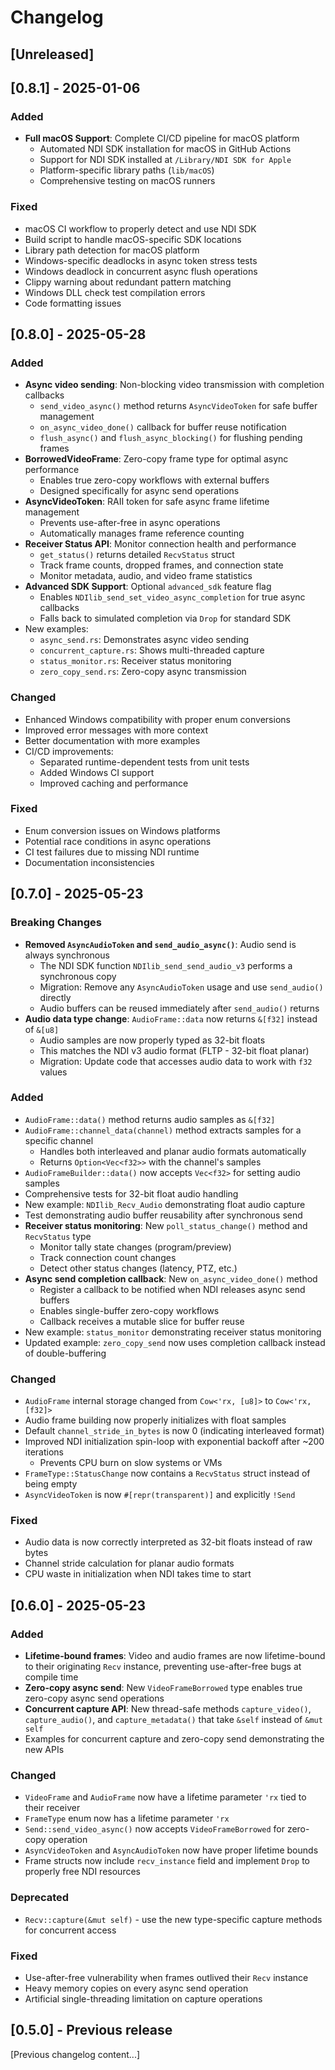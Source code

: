# Changelog

## [Unreleased]

## [0.8.1] - 2025-01-06

### Added
- **Full macOS Support**: Complete CI/CD pipeline for macOS platform
  - Automated NDI SDK installation for macOS in GitHub Actions
  - Support for NDI SDK installed at `/Library/NDI SDK for Apple`
  - Platform-specific library paths (`lib/macOS`)
  - Comprehensive testing on macOS runners

### Fixed
- macOS CI workflow to properly detect and use NDI SDK
- Build script to handle macOS-specific SDK locations
- Library path detection for macOS platform
- Windows-specific deadlocks in async token stress tests
- Windows deadlock in concurrent async flush operations
- Clippy warning about redundant pattern matching
- Windows DLL check test compilation errors
- Code formatting issues

## [0.8.0] - 2025-05-28

### Added
- **Async video sending**: Non-blocking video transmission with completion callbacks
  - `send_video_async()` method returns `AsyncVideoToken` for safe buffer management
  - `on_async_video_done()` callback for buffer reuse notification
  - `flush_async()` and `flush_async_blocking()` for flushing pending frames
- **BorrowedVideoFrame**: Zero-copy frame type for optimal async performance
  - Enables true zero-copy workflows with external buffers
  - Designed specifically for async send operations
- **AsyncVideoToken**: RAII token for safe async frame lifetime management
  - Prevents use-after-free in async operations
  - Automatically manages frame reference counting
- **Receiver Status API**: Monitor connection health and performance
  - `get_status()` returns detailed `RecvStatus` struct
  - Track frame counts, dropped frames, and connection state
  - Monitor metadata, audio, and video frame statistics
- **Advanced SDK Support**: Optional `advanced_sdk` feature flag
  - Enables `NDIlib_send_set_video_async_completion` for true async callbacks
  - Falls back to simulated completion via `Drop` for standard SDK
- New examples:
  - `async_send.rs`: Demonstrates async video sending
  - `concurrent_capture.rs`: Shows multi-threaded capture
  - `status_monitor.rs`: Receiver status monitoring
  - `zero_copy_send.rs`: Zero-copy async transmission

### Changed
- Enhanced Windows compatibility with proper enum conversions
- Improved error messages with more context
- Better documentation with more examples
- CI/CD improvements:
  - Separated runtime-dependent tests from unit tests
  - Added Windows CI support
  - Improved caching and performance

### Fixed
- Enum conversion issues on Windows platforms
- Potential race conditions in async operations
- CI test failures due to missing NDI runtime
- Documentation inconsistencies

## [0.7.0] - 2025-05-23

### Breaking Changes
- **Removed `AsyncAudioToken` and `send_audio_async()`**: Audio send is always synchronous
  - The NDI SDK function `NDIlib_send_send_audio_v3` performs a synchronous copy
  - Migration: Remove any `AsyncAudioToken` usage and use `send_audio()` directly
  - Audio buffers can be reused immediately after `send_audio()` returns
- **Audio data type change**: `AudioFrame::data` now returns `&[f32]` instead of `&[u8]`
  - Audio samples are now properly typed as 32-bit floats
  - This matches the NDI v3 audio format (FLTP - 32-bit float planar)
  - Migration: Update code that accesses audio data to work with `f32` values

### Added
- `AudioFrame::data()` method returns audio samples as `&[f32]`
- `AudioFrame::channel_data(channel)` method extracts samples for a specific channel
  - Handles both interleaved and planar audio formats automatically
  - Returns `Option<Vec<f32>>` with the channel's samples
- `AudioFrameBuilder::data()` now accepts `Vec<f32>` for setting audio samples
- Comprehensive tests for 32-bit float audio handling
- New example: `NDIlib_Recv_Audio` demonstrating float audio capture
- Test demonstrating audio buffer reusability after synchronous send
- **Receiver status monitoring**: New `poll_status_change()` method and `RecvStatus` type
  - Monitor tally state changes (program/preview)
  - Track connection count changes
  - Detect other status changes (latency, PTZ, etc.)
- **Async send completion callback**: New `on_async_video_done()` method
  - Register a callback to be notified when NDI releases async send buffers
  - Enables single-buffer zero-copy workflows
  - Callback receives a mutable slice for buffer reuse
- New example: `status_monitor` demonstrating receiver status monitoring
- Updated example: `zero_copy_send` now uses completion callback instead of double-buffering

### Changed
- `AudioFrame` internal storage changed from `Cow<'rx, [u8]>` to `Cow<'rx, [f32]>`
- Audio frame building now properly initializes with float samples
- Default `channel_stride_in_bytes` is now 0 (indicating interleaved format)
- Improved NDI initialization spin-loop with exponential backoff after ~200 iterations
  - Prevents CPU burn on slow systems or VMs
- `FrameType::StatusChange` now contains a `RecvStatus` struct instead of being empty
- `AsyncVideoToken` is now `#[repr(transparent)]` and explicitly `!Send`

### Fixed
- Audio data is now correctly interpreted as 32-bit floats instead of raw bytes
- Channel stride calculation for planar audio formats
- CPU waste in initialization when NDI takes time to start

## [0.6.0] - 2025-05-23

### Added
- **Lifetime-bound frames**: Video and audio frames are now lifetime-bound to their originating `Recv` instance, preventing use-after-free bugs at compile time
- **Zero-copy async send**: New `VideoFrameBorrowed` type enables true zero-copy async send operations
- **Concurrent capture API**: New thread-safe methods `capture_video()`, `capture_audio()`, and `capture_metadata()` that take `&self` instead of `&mut self`
- Examples for concurrent capture and zero-copy send demonstrating the new APIs

### Changed
- `VideoFrame` and `AudioFrame` now have a lifetime parameter `'rx` tied to their receiver
- `FrameType` enum now has a lifetime parameter `'rx`
- `Send::send_video_async()` now accepts `VideoFrameBorrowed` for zero-copy operation
- `AsyncVideoToken` and `AsyncAudioToken` now have proper lifetime bounds
- Frame structs now include `recv_instance` field and implement `Drop` to properly free NDI resources

### Deprecated
- `Recv::capture(&mut self)` - use the new type-specific capture methods for concurrent access

### Fixed
- Use-after-free vulnerability when frames outlived their `Recv` instance
- Heavy memory copies on every async send operation
- Artificial single-threading limitation on capture operations

## [0.5.0] - Previous release
[Previous changelog content...]